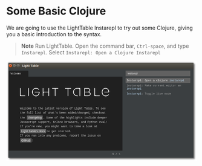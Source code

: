# Some Basic Clojure 

  We are going to use the LightTable Instarepl to try out some Clojure, giving you a basic introduction to the syntax.

> **Note** Run LightTable.  Open the command bar, `Ctrl-space`, and type `Instarepl`.  Select `Instarepl: Open a Clojure Instarepl`

![LightTable - Instarepl: Open a Clojure Instarepl](/images/lighttable-command-instarepl-open-a-clojure-instarepl.png)
